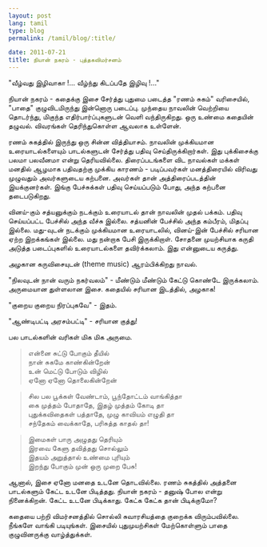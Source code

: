```yaml
---
layout: post
lang: tamil
type: blog
permalink: /tamil/blog/:title/

date: 2011-07-21
title: நியான் நகரம் - புத்தகவிமர்சனம்
---
```


"வீழ்வது இழிவாகா !... வீழ்ந்து கிடப்பதே இழிவு !..."

நியான் நகரம் - கதைக்கு இசை சேர்த்து புதுமை படைத்த "ரணம் சுகம்" வரிசையில், "பாதை" குழுவிடமிருந்து இன்னொரு படைப்பு. முந்தைய நாவலின் வெற்றியை தொடர்ந்து, மிகுந்த எதிர்பார்ப்புகளுடன் வெளி வந்திருகிறது. ஒரு உண்மை கதையின் தழுவல். விவரங்கள் தெரிந்துகொள்ள ஆவலாக உள்ளேன்.

ரணம் சுகத்தில் இருந்து ஒரு சின்ன வித்தியாசம். நாவலின் முக்கியமான உரையாடல்களையும் பாடல்களுடன் சேர்த்து பதிவு செய்திருக்கிறார்கள். இது புக்கிசைக்கு பலமா பலவீனமா என்று தெரியவில்லை. திரைப்படங்களை விட நாவல்கள் மக்கள் மனதில் ஆழமாக பதிவதற்கு முக்கிய காரணம் - படிப்பவர்கள் மனத்திரையில் விரிவது முழுவதும் அவர்களுடைய கற்பனை. அவர்கள் தான் அத்திரைப்படத்தின் இயக்குனர்கள். இங்கு பேச்சுக்கள் பதிவு செய்யப்படும் போது, அந்த கற்பனை தடைபடுகிறது.

வினய்-கும் சத்யனுக்கும் நடக்கும் உரையாடல் தான் நாவலின் முதல் பக்கம். பதிவு செய்யப்பட்ட பேச்சில் அந்த வீச்சு இல்லை. சத்யனின் பேச்சில் அந்த கம்பீரம், மிதப்பு இல்லை. மது-வுடன் நடக்கும் முக்கியமான உரையாடலில், வினய்-இன் பேச்சில் சரியான ஏற்ற இறக்கங்கள் இல்லை. மது நன்றாக பேசி இருக்கிறாள். சோதனை முயற்சியாக கருதி அடுத்த படைப்புகளில் உரையாடல்களை தவிர்க்கலாம். இது என்னுடைய கருத்து.

அழகான கருவிசையுடன் (theme music) ஆரம்பிக்கிறது நாவல்.

"நிலவுடன் நான் வரும் நகர்வலம்" - மீண்டும் மீண்டும் கேட்டு கொண்டே இருக்கலாம். அருமையான துள்ளலான இசை. கதையில் சரியான இடத்தில், அழகாக!

"குறைய குறைய நிரப்புகவே" - இதம்.

"ஆண்டிபட்டி அரசம்பட்டி" - சரியான குத்து!

பல பாடல்களின் வரிகள் மிக மிக அருமை.

> என்னை சுட்டு போகும் தீயில் <br/>
  நான் சுகமே காண்கின்றேன் <br/>
  உன் மெட்டு போடும் விழில் <br/>
  ஏனோ ஏனோ தொலைகின்றேன்

> சில பல பூக்கள் வேண்டாம், பூந்தோட்டம் வாங்கித்தா <br/>
  கை முத்தம் போதாதே, இதழ் முத்தம் கோடி தா <br/>
  புதுக்கவிதைகள் பத்தாதே, முழு காவியம் எழுதி தா <br/>
  சந்தேகம் வைக்காதே, பரிசுத்த காதல் தா!

> இமைகள் பாரு அழுதது தெரியும் <br/>
  இரவை கேளு தவித்தது சொல்லும் <br/>
  இதயம் அறுத்தால் உண்மை புரியும் <br/>
  இறந்து போகும் முன் ஒரு முறை பேசு!

ஆனால், இசை ஏனோ மனதை உடனே தொடவில்லை. ரணம் சுகத்தில் அத்தனை பாடல்களும் கேட்ட உடனே பிடித்தது. நியான் நகரம் - தனுஷ் போல என்று நினைக்கிறன். கேட்ட உடனே பிடிக்காது. கேட்க கேட்க தான் பிடிக்குமோ?

கதையை பற்றி விமர்சனத்தில் சொல்லி சுவாரசியத்தை குறைக்க விரும்பவில்லை. நீங்களே வாங்கி படியுங்கள். இசையில் புதுமுயற்சிகள் மேற்கொள்ளும் பாதை குழுவினருக்கு வாழ்த்துக்கள்.

